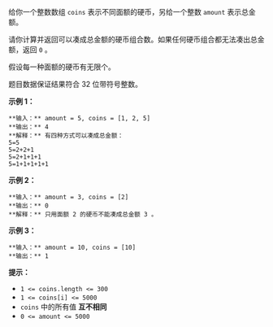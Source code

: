 给你一个整数数组 `coins` 表示不同面额的硬币，另给一个整数 `amount` 表示总金额。

请你计算并返回可以凑成总金额的硬币组合数。如果任何硬币组合都无法凑出总金额，返回 `0` 。

假设每一种面额的硬币有无限个。

题目数据保证结果符合 32 位带符号整数。

**示例 1：**

    
    
    **输入：** amount = 5, coins = [1, 2, 5]
    **输出：** 4
    **解释：** 有四种方式可以凑成总金额：
    5=5
    5=2+2+1
    5=2+1+1+1
    5=1+1+1+1+1
    

**示例 2：**

    
    
    **输入：** amount = 3, coins = [2]
    **输出：** 0
    **解释：** 只用面额 2 的硬币不能凑成总金额 3 。
    

**示例 3：**

    
    
    **输入：** amount = 10, coins = [10] 
    **输出：** 1
    

**提示：**

  * `1 <= coins.length <= 300`
  * `1 <= coins[i] <= 5000`
  * `coins` 中的所有值 **互不相同**
  * `0 <= amount <= 5000`

